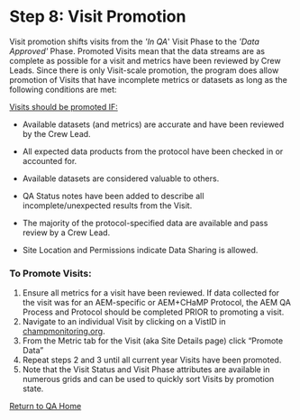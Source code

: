 # Step 8: Visit Promotion

Visit promotion shifts visits from the *'In QA*' Visit Phase to the *'Data Approved'* Phase.  Promoted Visits mean that the data streams are as complete as possible for a visit and metrics have been reviewed by Crew Leads.  Since there is only Visit-scale promotion, the program does allow promotion of Visits that have incomplete metrics or datasets as long as the following conditions are met:

<u>Visits should be promoted IF:</u>

* Available datasets (and metrics) are accurate and have been reviewed by the Crew Lead.
* All expected data products from the protocol have been checked in or accounted for.


* Available datasets are considered valuable to others.
* QA Status notes have been added to describe all incomplete/unexpected results from the Visit.
* The majority of the protocol-specified data are available and pass review by a Crew Lead.
* Site Location and Permissions indicate Data Sharing is allowed.

### To Promote Visits:

1. Ensure all metrics for a visit have been reviewed.  If data collected for the visit was for an AEM-specific or AEM+CHaMP Protocol, the AEM QA Process and Protocol should be completed PRIOR to promoting a visit.
2. Navigate to an individual Visit by clicking on a VistID in [champmonitoring.org](www.champmonitoring.org).
3. From the Metric tab for the Visit (aka Site Details page) click  “Promote Data”
4. Repeat steps 2 and 3 until all current year Visits have been promoted.
5. Note that the Visit Status and Visit Phase attributes are available in numerous grids and can be used to quickly sort Visits by promotion state.

[Return to QA Home](QAMain.md)
